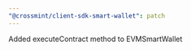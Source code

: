 ```yaml
---
"@crossmint/client-sdk-smart-wallet": patch
---
```


Added executeContract method to EVMSmartWallet
